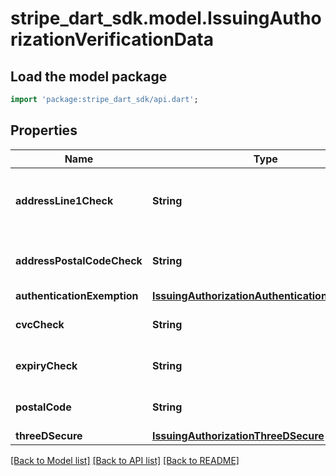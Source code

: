 # stripe_dart_sdk.model.IssuingAuthorizationVerificationData

## Load the model package
```dart
import 'package:stripe_dart_sdk/api.dart';
```

## Properties
Name | Type | Description | Notes
------------ | ------------- | ------------- | -------------
**addressLine1Check** | **String** | Whether the cardholder provided an address first line and if it matched the cardholder’s `billing.address.line1`. | 
**addressPostalCodeCheck** | **String** | Whether the cardholder provided a postal code and if it matched the cardholder’s `billing.address.postal_code`. | 
**authenticationExemption** | [**IssuingAuthorizationAuthenticationExemption**](IssuingAuthorizationAuthenticationExemption.md) |  | [optional] 
**cvcCheck** | **String** | Whether the cardholder provided a CVC and if it matched Stripe’s record. | 
**expiryCheck** | **String** | Whether the cardholder provided an expiry date and if it matched Stripe’s record. | 
**postalCode** | **String** | The postal code submitted as part of the authorization used for postal code verification. | [optional] 
**threeDSecure** | [**IssuingAuthorizationThreeDSecure**](IssuingAuthorizationThreeDSecure.md) |  | [optional] 

[[Back to Model list]](../README.md#documentation-for-models) [[Back to API list]](../README.md#documentation-for-api-endpoints) [[Back to README]](../README.md)


